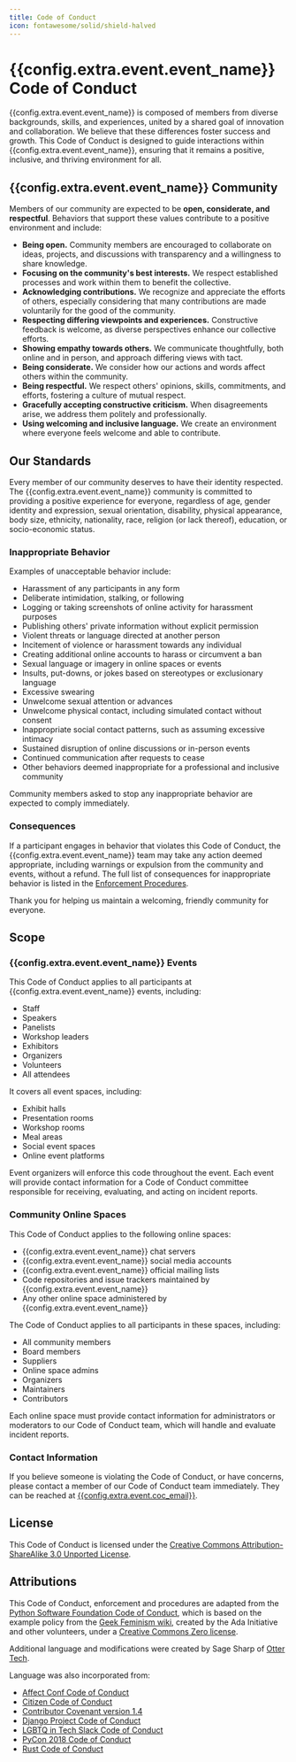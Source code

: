 ```yaml
---
title: Code of Conduct
icon: fontawesome/solid/shield-halved
---
```

# {{config.extra.event.event_name}} Code of Conduct

{{config.extra.event.event_name}} is composed of members from diverse backgrounds, skills, and experiences, united
by a shared
goal of innovation and collaboration. We believe that these differences foster success and growth. This Code of Conduct
is designed to guide interactions within {{config.extra.event.event_name}}, ensuring that it remains a positive,
inclusive, and
thriving environment for all.

## {{config.extra.event.event_name}} Community

Members of our community are expected to be **open, considerate, and respectful**. Behaviors that support
these values contribute to a positive environment and include:

- **Being open.** Community members are encouraged to collaborate on ideas, projects, and discussions with transparency
  and a willingness to share knowledge.
- **Focusing on the community's best interests.** We respect established processes and work within them to benefit the
  collective.
- **Acknowledging contributions.** We recognize and appreciate the efforts of others, especially considering that many
  contributions are made voluntarily for the good of the community.
- **Respecting differing viewpoints and experiences.** Constructive feedback is welcome, as diverse perspectives enhance
  our collective efforts.
- **Showing empathy towards others.** We communicate thoughtfully, both online and in person, and approach differing
  views with tact.
- **Being considerate.** We consider how our actions and words affect others within the community.
- **Being respectful.** We respect others' opinions, skills, commitments, and efforts, fostering a culture of mutual
  respect.
- **Gracefully accepting constructive criticism.** When disagreements arise, we address them politely and
  professionally.
- **Using welcoming and inclusive language.** We create an environment where everyone feels welcome and able to
  contribute.

## Our Standards

Every member of our community deserves to have their identity respected. The {{config.extra.event.event_name}}
community is committed to providing a positive experience for everyone, regardless of age, gender identity and
expression, sexual orientation, disability, physical appearance, body size, ethnicity, nationality, race, religion (or
lack thereof), education, or socio-economic status.

### Inappropriate Behavior

Examples of unacceptable behavior include:

- Harassment of any participants in any form
- Deliberate intimidation, stalking, or following
- Logging or taking screenshots of online activity for harassment purposes
- Publishing others' private information without explicit permission
- Violent threats or language directed at another person
- Incitement of violence or harassment towards any individual
- Creating additional online accounts to harass or circumvent a ban
- Sexual language or imagery in online spaces or events
- Insults, put-downs, or jokes based on stereotypes or exclusionary language
- Excessive swearing
- Unwelcome sexual attention or advances
- Unwelcome physical contact, including simulated contact without consent
- Inappropriate social contact patterns, such as assuming excessive intimacy
- Sustained disruption of online discussions or in-person events
- Continued communication after requests to cease
- Other behaviors deemed inappropriate for a professional and inclusive community

Community members asked to stop any inappropriate behavior are expected to comply immediately.

### Consequences

If a participant engages in behavior that violates this Code of Conduct, the {{config.extra.event.event_name}}
team may take any action deemed appropriate, including warnings or expulsion from the community and events, without
a refund. The full list of consequences for inappropriate behavior is listed in
the [Enforcement Procedures](enforcement-procedures.md).

Thank you for helping us maintain a welcoming, friendly community for everyone.

## Scope

### {{config.extra.event.event_name}} Events

This Code of Conduct applies to all participants at {{config.extra.event.event_name}} events, including:

- Staff
- Speakers
- Panelists
- Workshop leaders
- Exhibitors
- Organizers
- Volunteers
- All attendees

It covers all event spaces, including:

- Exhibit halls
- Presentation rooms
- Workshop rooms
- Meal areas
- Social event spaces
- Online event platforms

Event organizers will enforce this code throughout the event. Each event will provide contact information for a Code of
Conduct committee responsible for receiving, evaluating, and acting on incident reports.

### Community Online Spaces

This Code of Conduct applies to the following online spaces:

- {{config.extra.event.event_name}} chat servers
- {{config.extra.event.event_name}} social media accounts
- {{config.extra.event.event_name}} official mailing lists
- Code repositories and issue trackers maintained by {{config.extra.event.event_name}}
- Any other online space administered by {{config.extra.event.event_name}}

The Code of Conduct applies to all participants in these spaces, including:

- All community members
- Board members
- Suppliers
- Online space admins
- Organizers
- Maintainers
- Contributors

Each online space must provide contact information for administrators or moderators to our Code of Conduct
team, which will handle and evaluate incident reports.

### Contact Information

If you believe someone is violating the Code of Conduct, or have concerns, please contact a member of our
Code of Conduct team immediately. They can be reached
at [{{config.extra.event.coc_email}}](mailto:{{config.extra.event.coc_email}}).

## License

This Code of Conduct is licensed under
the [Creative Commons Attribution-ShareAlike 3.0 Unported License](https://creativecommons.org/licenses/by-sa/3.0/).

## Attributions

This Code of Conduct, enforcement and procedures are adapted from
the [Python Software Foundation Code of Conduct](https://github.com/psf/policies/tree/main/docs/us.pycon.org/code-of-conduct),
which is based on the example
policy from the [Geek Feminism wiki](http://geekfeminism.wikia.com/wiki/Conference_anti-harassment/Policy), created by
the Ada Initiative and other volunteers, under
a [Creative Commons Zero license](https://creativecommons.org/publicdomain/zero/1.0/).

Additional language and modifications were created by Sage Sharp
of [Otter Tech](https://otter.technology/code-of-conduct-training/).

Language was also incorporated from:

- [Affect Conf Code of Conduct](https://affectconf.com/coc/)
- [Citizen Code of Conduct](http://citizencodeofconduct.org/)
- [Contributor Covenant version 1.4](https://www.contributor-covenant.org/version/1/4/code-of-conduct)
- [Django Project Code of Conduct](https://www.djangoproject.com/conduct/)
- [LGBTQ in Tech Slack Code of Conduct](https://lgbtq.technology/coc.html)
- [PyCon 2018 Code of Conduct](https://us.pycon.org/2018/about/code-of-conduct/)
- [Rust Code of Conduct](https://www.rust-lang.org/en-US/conduct.html)